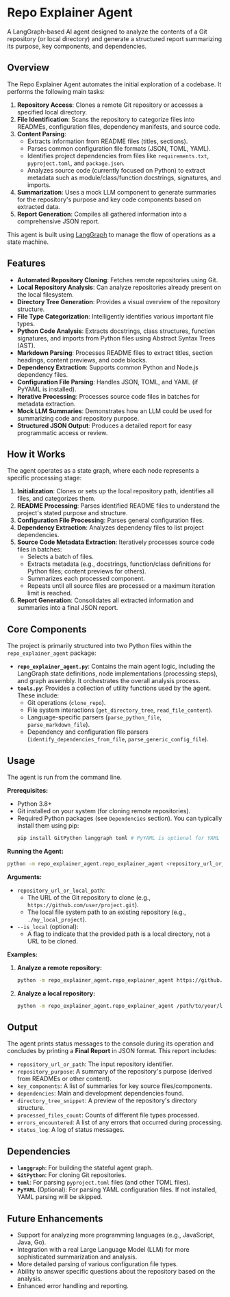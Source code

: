 # Repo Explainer Agent

A LangGraph-based AI agent designed to analyze the contents of a Git repository (or local directory) and generate a structured report summarizing its purpose, key components, and dependencies.

## Overview

The Repo Explainer Agent automates the initial exploration of a codebase. It performs the following main tasks:

1.  **Repository Access**: Clones a remote Git repository or accesses a specified local directory.
2.  **File Identification**: Scans the repository to categorize files into READMEs, configuration files, dependency manifests, and source code.
3.  **Content Parsing**:
    *   Extracts information from README files (titles, sections).
    *   Parses common configuration file formats (JSON, TOML, YAML).
    *   Identifies project dependencies from files like `requirements.txt`, `pyproject.toml`, and `package.json`.
    *   Analyzes source code (currently focused on Python) to extract metadata such as module/class/function docstrings, signatures, and imports.
4.  **Summarization**: Uses a mock LLM component to generate summaries for the repository's purpose and key code components based on extracted data.
5.  **Report Generation**: Compiles all gathered information into a comprehensive JSON report.

This agent is built using [LangGraph](https://langchain-ai.github.io/langgraph/) to manage the flow of operations as a state machine.

## Features

*   **Automated Repository Cloning**: Fetches remote repositories using Git.
*   **Local Repository Analysis**: Can analyze repositories already present on the local filesystem.
*   **Directory Tree Generation**: Provides a visual overview of the repository structure.
*   **File Type Categorization**: Intelligently identifies various important file types.
*   **Python Code Analysis**: Extracts docstrings, class structures, function signatures, and imports from Python files using Abstract Syntax Trees (AST).
*   **Markdown Parsing**: Processes README files to extract titles, section headings, content previews, and code blocks.
*   **Dependency Extraction**: Supports common Python and Node.js dependency files.
*   **Configuration File Parsing**: Handles JSON, TOML, and YAML (if PyYAML is installed).
*   **Iterative Processing**: Processes source code files in batches for metadata extraction.
*   **Mock LLM Summaries**: Demonstrates how an LLM could be used for summarizing code and repository purpose.
*   **Structured JSON Output**: Produces a detailed report for easy programmatic access or review.

## How it Works

The agent operates as a state graph, where each node represents a specific processing stage:

1.  **Initialization**: Clones or sets up the local repository path, identifies all files, and categorizes them.
2.  **README Processing**: Parses identified README files to understand the project's stated purpose and structure.
3.  **Configuration File Processing**: Parses general configuration files.
4.  **Dependency Extraction**: Analyzes dependency files to list project dependencies.
5.  **Source Code Metadata Extraction**: Iteratively processes source code files in batches:
    *   Selects a batch of files.
    *   Extracts metadata (e.g., docstrings, function/class definitions for Python files; content previews for others).
    *   Summarizes each processed component.
    *   Repeats until all source files are processed or a maximum iteration limit is reached.
6.  **Report Generation**: Consolidates all extracted information and summaries into a final JSON report.

## Core Components

The project is primarily structured into two Python files within the `repo_explainer_agent` package:

*   **`repo_explainer_agent.py`**: Contains the main agent logic, including the LangGraph state definitions, node implementations (processing steps), and graph assembly. It orchestrates the overall analysis process.
*   **`tools.py`**: Provides a collection of utility functions used by the agent. These include:
    *   Git operations (`clone_repo`).
    *   File system interactions (`get_directory_tree`, `read_file_content`).
    *   Language-specific parsers (`parse_python_file`, `parse_markdown_file`).
    *   Dependency and configuration file parsers (`identify_dependencies_from_file`, `parse_generic_config_file`).

## Usage

The agent is run from the command line.

**Prerequisites:**

*   Python 3.8+
*   Git installed on your system (for cloning remote repositories).
*   Required Python packages (see `Dependencies` section). You can typically install them using pip:
    ```bash
    pip install GitPython langgraph toml # PyYAML is optional for YAML config parsing
    ```

**Running the Agent:**

```bash
python -m repo_explainer_agent.repo_explainer_agent <repository_url_or_local_path> [--is_local]
```

**Arguments:**

*   `repository_url_or_local_path`:
    *   The URL of the Git repository to clone (e.g., `https://github.com/user/project.git`).
    *   The local file system path to an existing repository (e.g., `./my_local_project`).
*   `--is_local` (optional):
    *   A flag to indicate that the provided path is a local directory, not a URL to be cloned.

**Examples:**

1.  **Analyze a remote repository:**
    ```bash
    python -m repo_explainer_agent.repo_explainer_agent https://github.com/langchain-ai/langgraph
    ```

2.  **Analyze a local repository:**
    ```bash
    python -m repo_explainer_agent.repo_explainer_agent /path/to/your/local/repo --is_local
    ```

## Output

The agent prints status messages to the console during its operation and concludes by printing a **Final Report** in JSON format. This report includes:

*   `repository_url_or_path`: The input repository identifier.
*   `repository_purpose`: A summary of the repository's purpose (derived from READMEs or other content).
*   `key_components`: A list of summaries for key source files/components.
*   `dependencies`: Main and development dependencies found.
*   `directory_tree_snippet`: A preview of the repository's directory structure.
*   `processed_files_count`: Counts of different file types processed.
*   `errors_encountered`: A list of any errors that occurred during processing.
*   `status_log`: A log of status messages.

## Dependencies

*   **`langgraph`**: For building the stateful agent graph.
*   **`GitPython`**: For cloning Git repositories.
*   **`toml`**: For parsing `pyproject.toml` files (and other TOML files).
*   **`PyYAML`** (Optional): For parsing YAML configuration files. If not installed, YAML parsing will be skipped.

## Future Enhancements

*   Support for analyzing more programming languages (e.g., JavaScript, Java, Go).
*   Integration with a real Large Language Model (LLM) for more sophisticated summarization and analysis.
*   More detailed parsing of various configuration file types.
*   Ability to answer specific questions about the repository based on the analysis.
*   Enhanced error handling and reporting.
